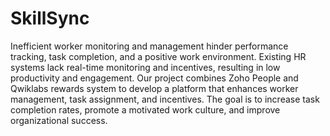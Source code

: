 # SkillSync
Inefficient worker monitoring and management hinder performance tracking, task completion, and a positive work environment. Existing HR systems lack real-time monitoring and incentives, resulting in low productivity and engagement. Our project combines Zoho People and Qwiklabs rewards system to develop a platform that enhances worker management, task assignment, and incentives. The goal is to increase task completion rates, promote a motivated work culture, and improve organizational success.
